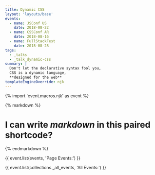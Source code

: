 ```yaml
---
title: Dynamic CSS
layout: 'layouts/base'
events:
  - name: JSConf US
    date: 2018-08-22
  - name: CSSConf AR
    date: 2018-08-16
  - name: FullStackFest
    date: 2018-08-28
tags:
  - _talks
  - _talk_dynamic-css
summary: |
  Don't let the declarative syntax fool you,
  CSS is a dynamic language,
  **designed for the web**
templateEngineOverride: njk
---
```


{% import 'event.macros.njk' as event %}

{% markdown %}
# I can write *markdown* in this paired shortcode?
{% endmarkdown %}

{{ event.list(events, 'Page Events:') }}

{{ event.list(collections._all_events, 'All Events:') }}
